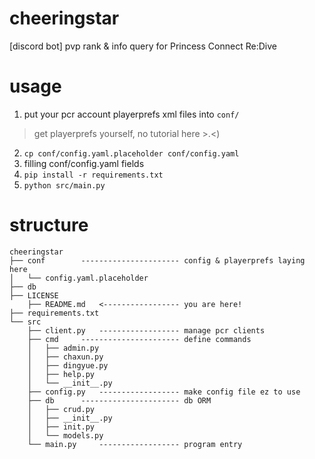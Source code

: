 # cheeringstar

[discord bot] pvp rank & info query for Princess Connect Re:Dive

# usage

1. put your pcr account playerprefs xml files into `conf/`

> get playerprefs yourself, no tutorial here >.<)

2. `cp conf/config.yaml.placeholder conf/config.yaml`
3. filling conf/config.yaml fields
4. `pip install -r requirements.txt`
5. `python src/main.py`

# structure

```
cheeringstar
├── conf        ---------------------- config & playerprefs laying here
│   └── config.yaml.placeholder
├── db
├── LICENSE
    ├── README.md   <----------------- you are here! 
├── requirements.txt
└── src
    ├── client.py   ------------------ manage pcr clients
    ├── cmd     ---------------------- define commands
    │   ├── admin.py
    │   ├── chaxun.py
    │   ├── dingyue.py
    │   ├── help.py
    │   └── __init__.py
    ├── config.py   ------------------ make config file ez to use
    ├── db      ---------------------- db ORM
    │   ├── crud.py
    │   ├── __init__.py
    │   ├── init.py
    │   └── models.py
    └── main.py     ------------------ program entry
```